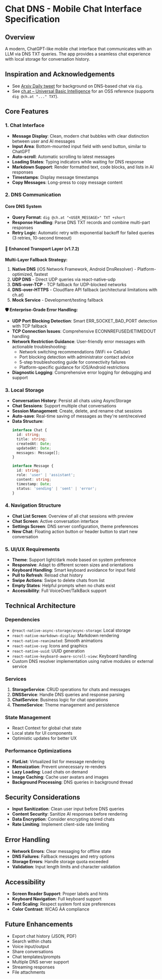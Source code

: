 # Chat DNS - Mobile Chat Interface Specification

## Overview
A modern, ChatGPT-like mobile chat interface that communicates with an LLM via DNS TXT queries. The app provides a seamless chat experience with local storage for conversation history.

## Inspiration and Acknowledgements

- See [Arxiv Daily tweet](https://x.com/Arxiv_Daily/status/1952452878716805172) for background on DNS-based chat via `dig`.
- See [ch.at – Universal Basic Intelligence](https://github.com/Deep-ai-inc/ch.at) for an OSS reference (supports `dig @ch.at "..." TXT`).

## Core Features

### 1. Chat Interface
- **Message Display**: Clean, modern chat bubbles with clear distinction between user and AI messages
- **Input Area**: Bottom-mounted input field with send button, similar to ChatGPT
- **Auto-scroll**: Automatic scrolling to latest messages
- **Loading States**: Typing indicators while waiting for DNS response
- **Markdown Support**: Render formatted text, code blocks, and lists in AI responses
- **Timestamps**: Display message timestamps
- **Copy Messages**: Long-press to copy message content

### 2. DNS Communication

#### Core DNS System
- **Query Format**: `dig @ch.at "<USER_MESSAGE>" TXT +short`
- **Response Handling**: Parse DNS TXT records and combine multi-part responses
- **Retry Logic**: Automatic retry with exponential backoff for failed queries (3 retries, 10-second timeout)

#### 🔧 Enhanced Transport Layer (v1.7.2)
**Multi-Layer Fallback Strategy:**
1. **Native DNS** (iOS Network Framework, Android DnsResolver) - Platform-optimized, fastest
2. **UDP DNS** - Direct UDP queries via react-native-udp 
3. **DNS-over-TCP** - TCP fallback for UDP-blocked networks
4. **DNS-over-HTTPS** - Cloudflare API fallback (architectural limitations with ch.at)
5. **Mock Service** - Development/testing fallback

**🛡️ Enterprise-Grade Error Handling:**
- **UDP Port Blocking Detection**: Smart ERR_SOCKET_BAD_PORT detection with TCP fallback
- **TCP Connection Issues**: Comprehensive ECONNREFUSED/ETIMEDOUT handling
- **Network Restriction Guidance**: User-friendly error messages with actionable troubleshooting:
  - Network switching recommendations (WiFi ↔ Cellular)
  - Port blocking detection with administrator contact advice
  - 5-step troubleshooting guide for connectivity failures
  - Platform-specific guidance for iOS/Android restrictions
- **Diagnostic Logging**: Comprehensive error logging for debugging and support

### 3. Local Storage
- **Conversation History**: Persist all chats using AsyncStorage
- **Chat Sessions**: Support multiple chat conversations
- **Session Management**: Create, delete, and rename chat sessions
- **Auto-save**: Real-time saving of messages as they're sent/received
- **Data Structure**:
  ```typescript
  interface Chat {
    id: string;
    title: string;
    createdAt: Date;
    updatedAt: Date;
    messages: Message[];
  }
  
  interface Message {
    id: string;
    role: 'user' | 'assistant';
    content: string;
    timestamp: Date;
    status: 'sending' | 'sent' | 'error';
  }
  ```

### 4. Navigation Structure
- **Chat List Screen**: Overview of all chat sessions with preview
- **Chat Screen**: Active conversation interface
- **Settings Screen**: DNS server configuration, theme preferences
- **New Chat**: Floating action button or header button to start new conversation

### 5. UI/UX Requirements
- **Theme**: Support light/dark mode based on system preference
- **Responsive**: Adapt to different screen sizes and orientations
- **Keyboard Handling**: Smart keyboard avoidance for input field
- **Pull to Refresh**: Reload chat history
- **Swipe Actions**: Swipe to delete chats from list
- **Empty States**: Helpful prompts when no chats exist
- **Accessibility**: Full VoiceOver/TalkBack support

## Technical Architecture

### Dependencies
- `@react-native-async-storage/async-storage`: Local storage
- `react-native-markdown-display`: Markdown rendering
- `react-native-reanimated`: Smooth animations
- `react-native-svg`: Icons and graphics
- `react-native-uuid`: UUID generation
- `react-native-keyboard-aware-scroll-view`: Keyboard handling
- Custom DNS resolver implementation using native modules or external service

### Services
1. **StorageService**: CRUD operations for chats and messages
2. **DNSService**: Handle DNS queries and response parsing
3. **ChatService**: Business logic for chat operations
4. **ThemeService**: Theme management and persistence

### State Management
- React Context for global chat state
- Local state for UI components
- Optimistic updates for better UX

### Performance Optimizations
- **FlatList**: Virtualized list for message rendering
- **Memoization**: Prevent unnecessary re-renders
- **Lazy Loading**: Load chats on demand
- **Image Caching**: Cache user avatars and images
- **Background Processing**: DNS queries in background thread

## Security Considerations
- **Input Sanitization**: Clean user input before DNS queries
- **Content Security**: Sanitize AI responses before rendering
- **Data Encryption**: Consider encrypting stored chats
- **Rate Limiting**: Implement client-side rate limiting

## Error Handling
- **Network Errors**: Clear messaging for offline state
- **DNS Failures**: Fallback messages and retry options
- **Storage Errors**: Handle storage quota exceeded
- **Validation**: Input length limits and character validation

## Accessibility
- **Screen Reader Support**: Proper labels and hints
- **Keyboard Navigation**: Full keyboard support
- **Font Scaling**: Respect system font size preferences
- **Color Contrast**: WCAG AA compliance

## Future Enhancements
- Export chat history (JSON, PDF)
- Search within chats
- Voice input/output
- Share conversations
- Chat templates/prompts
- Multiple DNS server support
- Streaming responses
- File attachments